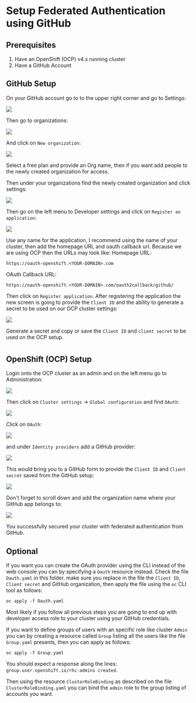 # Setup Federated Authentication using GitHub

## Prerequisites

1. Have an OpenShift (OCP) v4.x running cluster
2. Have a GitHub Account

## GitHub Setup

On your GitHub account go to to the upper right corner and go to Settings:

![](../images/github-settings.png)

Then go to organizations:

![](../images/github-organizations.png)

And click on `New organization`:

![](../images/github-new-org.png)

Select a free plan and provide an Org name, then if you want add people to the newly created organization for access.

Then under your organizations find the newly created organization and click settings:

![](../images/github-new-org2.png)

Then go on the left menu to Developer settings and click on `Register an application`:

![](../images/github-dev-settings.png)

Use any name for the application, I recommend using the name of your cluster, then add the homepage URL and oauth callback url. 
Because we are using OCP then the URLs may look like:
Homepage URL:
```
https://oauth-openshift.<YOUR-DOMAIN>.com
```
OAuth Callback URL:
```
https://oauth-openshift.<YOUR-DOMAIN>.com/oauth2callback/github/
```
Then click on `Register application`. After registering the application the new screen is going to provide the `Client ID` and the ability to generate a secret to be used on our OCP cluster settings: 

![](../images/github-clientid-secret.png)

Generate a secret and copy or save the `Client ID` and `client secret` to be used on the OCP setup.

#

## OpenShift (OCP) Setup

Login onto the OCP cluster as an admin and on the left menu go to Administration:

![](../images/ocp-admin.png)

Then click on `Cluster settings` -> `Global configuration` and find `OAuth`:

![](../images/ocp-cluster-settings.png)

Click on `OAuth`:

![](../images/ocp-cluster-oauth.png)

and under `Identity providers` add a GitHub provider: 

![](../images/ocp-cluster-oauth-menu.png)

This would bring you to a GitHub form to provide the `Client ID` and `Client secret` saved from the GitHub setup:

![](../images/ocp-cluster-oauth-form.png)

Don't forget to scroll down and add the organization name where your GitHub app belongs to:

![](../images/ocp-cluster-oauth-form2.png)

You successfully secured your cluster with federated authentication from GitHub.

## Optional

If you want you can create the OAuth provider using the CLI instead of the web console you can by specifying a `Oauth` resource instead. Check the file `Oauth.yaml` in this folder, make sure you replace in the file the `Client ID`, `Client secret` and GitHub organization, then apply the file using the `oc` CLI tool as follows:

```
oc apply -f Oauth.yaml 
```

Most likely if you follow all previous steps you are going to end up with developer access role to your cluster using your GitHub credentials. 

If you want to define groups of users with an specific role like cluster `Admin` you can by creating a resource called `Group` listing all the users like the file `Group.yaml` presents, then you can apply as follows:

```
oc apply -f Group.yaml 
```
You should expect a response along the lines: `group.user.openshift.io/rhc-admins created`.

Then using the resource `ClusterRoleBinding` as described on the file `ClusterRoleBinding.yaml` you can bind the `admin` role to the group listing of accounts you want.
